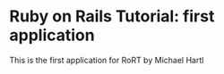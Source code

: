 # Ruby on Rails Tutorial: first application

This is the first application for RoRT by Michael Hartl